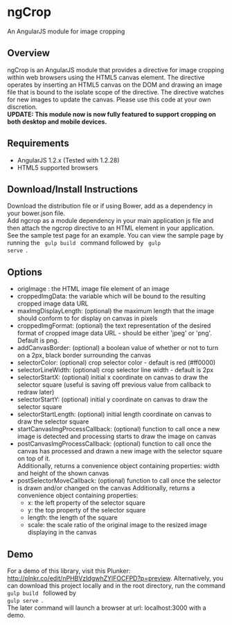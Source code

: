 # ngCrop

An AngularJS module for image cropping

## Overview

ngCrop is an AngularJS module that provides a directive for image cropping within web browsers using the HTML5 canvas element.
The directive operates by inserting an HTML5 canvas on the DOM and drawing an image file that is bound to the isolate scope
of the directive.  The directive watches for new images to update the canvas.  Please use this code at your own discretion.
<br><b>UPDATE: This module now is now fully featured to support cropping on both desktop and mobile devices.</b>

## Requirements

* AngularJS 1.2.x (Tested with 1.2.28)
* HTML5 supported browsers

## Download/Install Instructions
Download the distribution file or if using Bower, add as a dependency in your bower.json file.  
Add ngcrop as a module dependency in your main application js file and then attach the ngcrop directive to an HTML element in your application.  
See the sample test page for an example.  You can view the sample page by running the <code> gulp build </code> command followed by <code> gulp serve </code>.

## Options

* origImage : the HTML image file element of an image
* croppedImgData: the variable which will be bound to the resulting cropped image data URL
* maxImgDisplayLength: (optional) the maximum length that the image should conform to for display on canvas in pixels
* croppedImgFormat: (optional) the text representation of the desired format of cropped image data URL - should be either 'jpeg' or 'png'. Default is png.
* addCanvasBorder: (optional) a boolean value of whether or not to turn on a 2px, black border surrounding the canvas
* selectorColor: (optional) crop selector color - default is red (#ff0000)
* selectorLineWidth: (optional) crop selector line width - default is 2px
* selectorStartX: (optional) initial x coordinate on canvas to draw the selector square (useful is saving off previous value from callback to redraw later)
* selectorStartY: (optional) initial y coordinate on canvas to draw the selector square
* selectorStartLength: (optional) initial length coordinate on canvas to draw the selector square
* startCanvasImgProcessCallback: (optional) function to call once a new image is detected and processing starts to draw the image on canvas
* postCanvasImgProcessCallback: (optional) function to call once the canvas has processed and drawn a new image with the selector square on top of it.<br>
 Additionally, returns a convenience object containing properties: width and height of the shown canvas
* postSelectorMoveCallback: (optional) function to call once the selector is drawn and/or changed on the canvas 
 Additionally, returns a convenience object containing properties:<br>
 	* x: the left property of the selector square<br>
 	* y: the top property of the selector square<br>
 	* length: the length of the square<br>
 	* scale: the scale ratio of the original image to the resized image displaying in the canvas

## Demo

For a demo of this library, visit this Plunker: http://plnkr.co/edit/nPHBVzIdgwhZYlFOCFPD?p=preview.
Alternatively, you can download this project locally and in the root directory, run the command <code> gulp build </code> followed by <code> gulp serve </code>.  
The later command will launch a browser at url: localhost:3000 with a demo.
